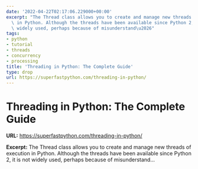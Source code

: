 ```yaml
---
date: '2022-04-22T02:17:06.229000+00:00'
excerpt: "The Thread class allows you to create and manage new threads of execution\
  \ in Python. Although the threads have been available since Python 2, it is not\
  \ widely used, perhaps because of misunderstand\u2026"
tags:
- python
- tutorial
- threads
- concurrency
- processing
title: 'Threading in Python: The Complete Guide'
type: drop
url: https://superfastpython.com/threading-in-python/
---
```


# Threading in Python: The Complete Guide

**URL:** https://superfastpython.com/threading-in-python/

**Excerpt:** The Thread class allows you to create and manage new threads of execution in Python. Although the threads have been available since Python 2, it is not widely used, perhaps because of misunderstand…
